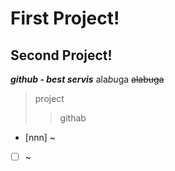 # First Project!
## Second Project!
***github - best servis***
ala*bu*ga
~~alabuga~~
>project
>>githab
- [nnn] ~
- [ ] ~
